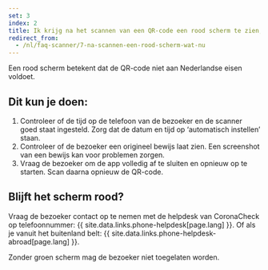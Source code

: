 ```yaml
---
set: 3
index: 2
title: Ik krijg na het scannen van een QR-code een rood scherm te zien, wat nu?
redirect_from: 
  - /nl/faq-scanner/7-na-scannen-een-rood-scherm-wat-nu
---
```

Een rood scherm betekent dat de QR-code niet aan Nederlandse eisen voldoet.

## Dit kun je doen:

1. Controleer of de tijd op de telefoon van de bezoeker en de scanner goed staat ingesteld. Zorg dat de datum en tijd op ‘automatisch instellen’ staan.
2. Controleer of de bezoeker een origineel bewijs laat zien. Een screenshot van een bewijs kan voor problemen zorgen.
3. Vraag de bezoeker om de app volledig af te sluiten en opnieuw op te starten. Scan daarna opnieuw de QR-code.

## Blijft het scherm rood?

Vraag de bezoeker contact op te nemen met de helpdesk van CoronaCheck op telefoonnummer: {{ site.data.links.phone-helpdesk[page.lang] }}. Of als je vanuit het buitenland belt: {{ site.data.links.phone-helpdesk-abroad[page.lang] }}.

Zonder groen scherm mag de bezoeker niet toegelaten worden.
